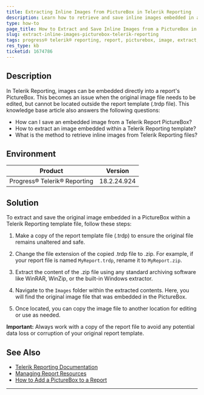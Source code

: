 ```yaml
---
title: Extracting Inline Images from PictureBox in Telerik Reporting
description: Learn how to retrieve and save inline images embedded in a PictureBox within a Telerik Reporting template file.
type: how-to
page_title: How to Extract and Save Inline Images from a PictureBox in Telerik Reporting Templates
slug: extract-inline-images-picturebox-telerik-reporting
tags: progress® telerik® reporting, report, picturebox, image, extract, save
res_type: kb
ticketid: 1674786
---
```


## Description

In Telerik Reporting, images can be embedded directly into a report's PictureBox. This becomes an issue when the original image file needs to be edited, but cannot be located outside the report template (.trdp file). This knowledge base article also answers the following questions:

- How can I save an embedded image from a Telerik Report PictureBox?
- How to extract an image embedded within a Telerik Reporting template?
- What is the method to retrieve inline images from Telerik Reporting files?

## Environment

| Product          | Version        |
|------------------|----------------|
| Progress® Telerik® Reporting | 18.2.24.924 |

## Solution

To extract and save the original image embedded in a PictureBox within a Telerik Reporting template file, follow these steps:

1. Make a copy of the report template file (.trdp) to ensure the original file remains unaltered and safe.

2. Change the file extension of the copied .trdp file to .zip. For example, if your report file is named `MyReport.trdp`, rename it to `MyReport.zip`.

3. Extract the content of the .zip file using any standard archiving software like WinRAR, WinZip, or the built-in Windows extractor.

4. Navigate to the `Images` folder within the extracted contents. Here, you will find the original image file that was embedded in the PictureBox.

5. Once located, you can copy the image file to another location for editing or use as needed.

**Important:** Always work with a copy of the report file to avoid any potential data loss or corruption of your original report template.

## See Also

- [Telerik Reporting Documentation](https://docs.telerik.com/reporting/overview)
- [Managing Report Resources](https://docs.telerik.com/reporting/designing-reports-managing-report-resources)
- [How to Add a PictureBox to a Report](https://docs.telerik.com/reporting/picturebox)

---

